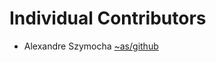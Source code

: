 Individual Contributors
=======================

- Alexandre Szymocha [~as/github]


[~as/github]: https://github.com/Aksamyt

